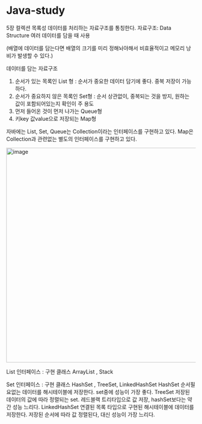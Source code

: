 # Java-study

5장 컬렉션
목록성 데이터를 처리하는 자료구조를 통칭한다.
자료구조: Data Structure 여러 데이터를 담을 때 사용

(배열에 데이터를 담는다면 배열의 크기를 미리 정해놔야해서 비효율적이고 메모리 낭비가 발생할 수 있다.)

데이터를 담는 자료구조
1. 순서가 있는 목록인 List 형 : 순서가 중요한 데이터 담기에 좋다. 중복 저장이 가능하다.
2. 순서가 중요하지 않은 목록인 Set형 : 순서 상관없이, 중복되는 것을 방지, 원하는 값이 포함되어있는지 확인이 주 용도
3. 먼저 들어온 것이 먼저 나가는 Queue형
4. 키key 값value으로 저장되는 Map형

자바에는 List, Set, Queue는 Collection이라는 인터페이스를 구현하고 있다. Map은 Collection과 관련없는 별도의 인터페이스를 구현하고 있다.


<img width="572" alt="image" src="https://github.com/jsoyun/Java-study/assets/89512178/e21cf901-7d00-4fa2-a445-587882b0f870">

List 인터페이스 : 구현 클래스 ArrayList , Stack 

Set 인터페이스 : 구현 클래스 HashSet , TreeSet, LinkedHashSet 
HashSet 순서필요없는 데이터를 해시테이블에 저장한다. set중에 성능이 가장 좋다. 
TreeSet 저장된 데이터의 값에 따라 정렬되는 set. 레드블랙 트리타입으로 값 저장, hashSet보다는 약간 성능 느리다. 
LinkedHashSet 연결된 목록 타입으로 구현된 해시테이블에 데이터를 저장한다. 저장된 순서에 따라 값 정렬된다, 대신 성능이 가장 느리다. 







